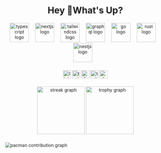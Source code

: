 <h1 align="center">Hey 👋What's Up?</h1>

###

<div align="center">
  <img src="https://skillicons.dev/icons?i=html" height="60" alt="typescript logo"  />
  <img width="12" />
  <img src="https://skillicons.dev/icons?i=css" height="60" alt="nextjs logo"  />
  <img width="12" />
  <img src="https://skillicons.dev/icons?i=js" height="60" alt="tailwindcss logo"  />
  <img width="12" />
  <img src="https://skillicons.dev/icons?i=tailwind" height="60" alt="graphql logo"  />
  <img width="12" />
  <img src="https://skillicons.dev/icons?i=react" height="60" alt="go logo"  />
  <img width="12" />
  <img src="https://skillicons.dev/icons?i=py" height="60" alt="rust logo"  />
  <img width="12" />
  <img src="https://skillicons.dev/icons?i=vscode" height="60" alt="nestjs logo"  />
  <img width="12" />
</div>

###

<div align="center">
  <img src="https://img.shields.io/static/v1?message=LinkedIn&logo=linkedin&label=&color=0077B5&logoColor=white&labelColor=&style=for-the-badge" height="25" alt="linkedin logo"  />
  <img src="https://img.shields.io/static/v1?message=Twitter&logo=twitter&label=&color=1DA1F2&logoColor=white&labelColor=&style=for-the-badge" height="25" alt="twitter logo"  />
  <img src="https://img.shields.io/static/v1?message=Discord&logo=discord&label=&color=7289DA&logoColor=white&labelColor=&style=for-the-badge" height="25" alt="discord logo"  />
  <img src="https://img.shields.io/static/v1?message=Twitch&logo=twitch&label=&color=9146FF&logoColor=white&labelColor=&style=for-the-badge" height="25" alt="twitch logo"  />
  <img src="https://img.shields.io/static/v1?message=dev.to&logo=dev.to&label=&color=0A0A0A&logoColor=white&labelColor=&style=for-the-badge" height="25" alt="devto logo"  />
</div>

###

<div align="center">
  <img src="https://streak-stats.demolab.com?user=maurodesouza&locale=en&mode=daily&theme=dracula&hide_border=false&border_radius=5&order=3" height="150" alt="streak graph"  />
  <img src="https://github-profile-trophy.vercel.app?username=maurodesouza&theme=dracula&column=-1&row=1&margin-w=8&margin-h=8&no-bg=false&no-frame=false&order=4" height="150" alt="trophy graph"  />
</div>

###

<picture>
  <source media="(prefers-color-scheme: dark)" srcset="https://raw.githubusercontent.com/maurodesouza/maurodesouza/output/pacman-contribution-graph-dark.svg">
  <source media="(prefers-color-scheme: light)" srcset="https://raw.githubusercontent.com/maurodesouza/maurodesouza/output/pacman-contribution-graph.svg">
  <img alt="pacman contribution graph" src="https://raw.githubusercontent.com/maurodesouza/maurodesouza/output/pacman-contribution-graph.svg">
</picture>

###
